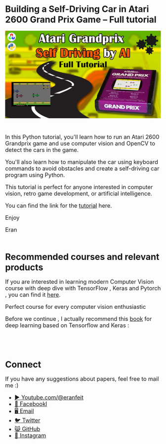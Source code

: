 # Building a Self-Driving Car in Atari 2600 Grand Prix Game – Full tutorial 

<p align="center">
  <img width="800" src="Atari Grandprix full tutorial.png" "Example of object detection.">
</p>

##
<br>

<font size= "4" >
In this Python tutorial, you'll learn how to run an Atari 2600 Grandprix game and use computer vision and OpenCV to detect the cars in the game. 

You'll also learn how to manipulate the car using keyboard commands to avoid obstacles and create a self-driving car program using Python. 

This tutorial is perfect for anyone interested in computer vision, retro game development, or artificial intelligence. 

You can find the link for the [tutorial](https://youtu.be/e2EpH9SDSMs) here. 

Enjoy

Eran
<br/><br/> 

</font>

# Recommended courses and relevant products 
<font size= "4" >

If you are interested in learning modern Computer Vision course with deep dive with TensorFlow , Keras and Pytorch , you can find it [here](http://bit.ly/3HeDy1V).

Perfect course for every computer vision enthusiastic

Before we continue , I actually recommend this [book](https://amzn.to/3STWZ2N) for deep learning based on Tensorflow and Keras : 


<br/><br/> 
</font>

# Connect

<font size= "4" >
If you have any suggestions about papers, feel free to mail me :)

- [▶️ Youtube.com/@eranfeit](youtube.com/@eranfeit?sub_confirmation=1)
- [🐙 Facebookl](https://www.facebook.com/groups/3080601358933585)
- [🖥️ Email](mailto:feitgemel@gmail.com)
- [🐦 Twitter](https://twitter.com/eran_feit )
- [😸 GitHub](https://github.com/feitgemel)
- [📸 Instagram](https://www.instagram.com/eran_feit/)
</font>

